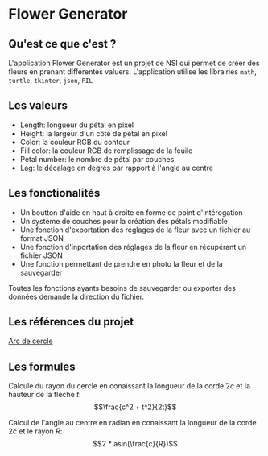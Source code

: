 # Flower Generator

## Qu'est ce que c'est ?
L'application Flower Generator est un projet de NSI qui permet de créer des fleurs en prenant différentes valuers. L'application utilise les librairies `math`, `turtle`, `tkinter`, `json`, `PIL`

## Les valeurs
- Length: longueur du pétal en pixel
- Height: la largeur d'un côté de pétal en pixel
- Color: la couleur RGB du contour
- Fill color: la couleur RGB de remplissage de la feuile
- Petal number: le nombre de pétal par couches
- Lag: le décalage en degrés par rapport à l'angle au centre

## Les fonctionalités
- Un boutton d'aide en haut à droite en forme de point d'intérogation
- Un système de couches pour la création des pétals modifiable
- Une fonction d'exportation des réglages de la fleur avec un fichier au format JSON
- Une fonction d'inportation des réglages de la fleur en récupérant un fichier JSON
- Une fonction permettant de prendre en photo la fleur et de la sauvegarder

Toutes les fonctions ayants besoins de sauvegarder ou exporter des données demande la direction du fichier.

## Les références du projet
[Arc de cercle](https://fr.wikipedia.org/wiki/Arc_de_cercle)

## Les formules

Calcule du rayon du cercle en conaissant la longueur de la corde $2c$ et la hauteur de la flèche $t$:
$$\frac{c^2 + t^2}{2t}$$

Calcul de l'angle au centre en radian en conaissant la longueur de la corde $2c$ et le rayon $R$:
$$2 * asin(\frac{c}{R})$$
